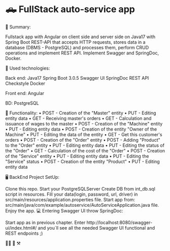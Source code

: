 # :pickup_truck: FullStack auto-service app

📔 Summary:

Fullstack app with Angular on client side and server side on Java17 with Spring Boot REST-API that accepts HTTP requests, stores data in a database (DBMS - PostgreSQL) and processes them, perform CRUD operations and implement REST API. Implement Swagger and SpringDoc, Docker.

🔨 Used technologies:

Back end:
Java17
Spring Boot 3.0.5
Swagger UI
SpringDoc
REST API
Checkstyle
Docker

Front end:
Angular

BD:
PostgreSQL

📑 Functionality:
• POST - Creation of the "Master" entity 
• PUT - Editing entity data 
• GET - Receiving master's orders 
• GET - Calculation and issuance of wages to the master 
• POST - Creation of the "Machine" entity 
• PUT - Editing entity data 
• POST - Creation of the entity "Owner of the Machine" 
• PUT - Editing the data of the entity 
• GET - Get this customer's orders 
• POST - Creation of the "Order" entity 
• POST - Adding "Product" to the "Order" entity 
• PUT - Editing entity data 
• PUT - Editing the status of the "Order" 
• GET - Calculation of the cost of the "Order" 
• POST - Creation of the "Service" entity 
• PUT - Editing entity data 
• PUT - Editing the "Service" status 
• POST - Creation of the entity "Product" 
• PUT - Editing entity data

🖥️ BackEnd Project SetUp:

Clone this repo.
Start your PostgreSQLServer
Create DB from int_db.sql script in resources.
Fill your data(login, password, url, driver) in src/main/resources/application.properties file.
Start app from: src/main/java/com/example/autoservice/AutoServiceApplication.java file.
Enjoy the app.
💻 Entering Swagger UI throw SpringDoc:

Start app as in previous chapter.
Enter http://localhost:8080/swagger-ui/index.html#/ and you`ll see all the needed Swagger UI functional and REST endpoints ;)

:blue_car::car: 
:book: 
:hammer_and_pick:
